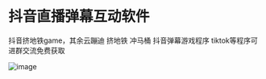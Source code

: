 # 抖音直播弹幕互动软件
抖音挤地铁game，其余云蹦迪 挤地铁 冲马桶 抖音弹幕游戏程序 tiktok等程序可进群交流免费获取

![image](https://user-images.githubusercontent.com/103473969/167984652-f2ad1890-8af4-4342-bd3c-5589eacf71b7.png)
